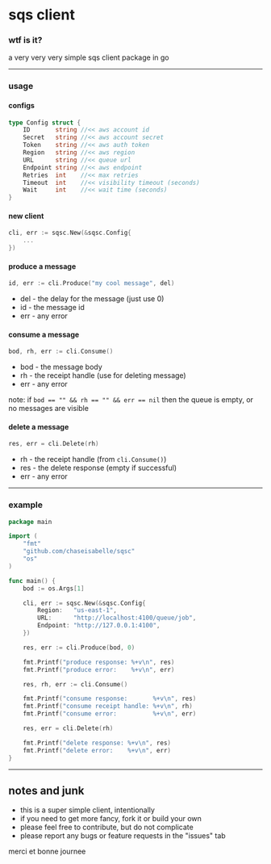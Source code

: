 # sqs client

### wtf is it?
a very very very simple sqs client package in go

---

### usage

#### configs
```go
type Config struct {
	ID       string //<< aws account id
	Secret   string //<< aws account secret
	Token    string //<< aws auth token
	Region   string //<< aws region
	URL      string //<< queue url
	Endpoint string //<< aws endpoint
	Retries  int    //<< max retries
	Timeout  int    //<< visibility timeout (seconds)
	Wait     int    //<< wait time (seconds)
}
```

#### new client
```go
cli, err := sqsc.New(&sqsc.Config{
    ...
})
```

#### produce a message
```go
id, err := cli.Produce("my cool message", del)
```
- del - the delay for the message (just use 0)
- id - the message id
- err - any error

#### consume a message
```go
bod, rh, err := cli.Consume()
```
- bod - the message body
- rh - the receipt handle (use for deleting message)
- err - any error

note: if `bod == "" && rh == "" && err == nil` then the queue is empty, or no messages are visible

#### delete a message
```go
res, err = cli.Delete(rh)
```
- rh - the receipt handle (from `cli.Consume()`)
- res - the delete response (empty if successful)
- err - any error

---

### example
```go
package main

import (
	"fmt"
	"github.com/chaseisabelle/sqsc"
	"os"
)

func main() {
	bod := os.Args[1]

	cli, err := sqsc.New(&sqsc.Config{
		Region:   "us-east-1",
		URL:      "http://localhost:4100/queue/job",
		Endpoint: "http://127.0.0.1:4100",
	})

	res, err := cli.Produce(bod, 0)

	fmt.Printf("produce response: %+v\n", res)
	fmt.Printf("produce error:    %+v\n", err)

	res, rh, err := cli.Consume()

	fmt.Printf("consume response:       %+v\n", res)
	fmt.Printf("consume receipt handle: %+v\n", rh)
	fmt.Printf("consume error:          %+v\n", err)

	res, err = cli.Delete(rh)

	fmt.Printf("delete response: %+v\n", res)
	fmt.Printf("delete error:    %+v\n", err)
}
```

---

## notes and junk
- this is a super simple client, intentionally
- if you need to get more fancy, fork it or build your own
- please feel free to contribute, but do not complicate
- please report any bugs or feature requests in the "issues" tab

merci et bonne journee
